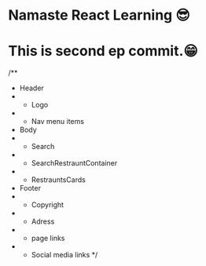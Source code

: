 # Namaste React Learning 😎
# This is second ep commit.😁

/**
 * Header
 *   - Logo
 *   - Nav menu items
 * Body
 *   - Search
 *   - SearchRestrauntContainer
 *   - RestrauntsCards
 * Footer
 *   - Copyright
 *   - Adress
 *   - page links
 *    - Social media links
 */